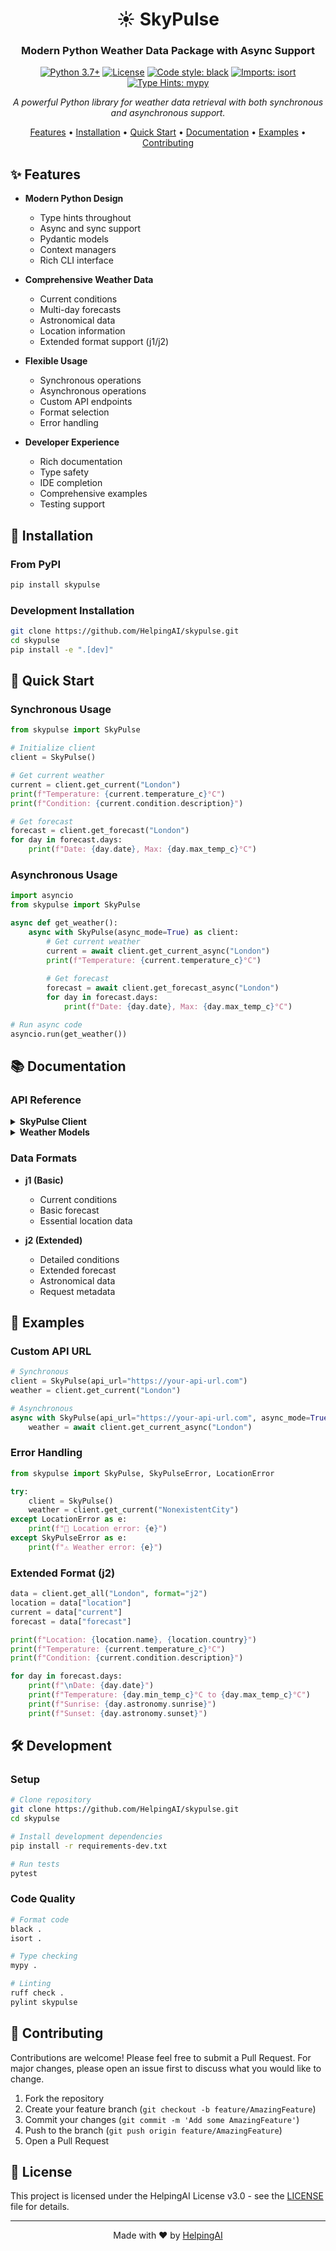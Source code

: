 <div align="center">

# ☀️ SkyPulse

### Modern Python Weather Data Package with Async Support

[![Python 3.7+](https://img.shields.io/badge/python-3.7+-blue.svg)](https://www.python.org/downloads/)
[![License](https://img.shields.io/badge/license-HelpingAI-blue.svg)](LICENSE.md)
[![Code style: black](https://img.shields.io/badge/code%20style-black-000000.svg)](https://github.com/psf/black)
[![Imports: isort](https://img.shields.io/badge/%20imports-isort-%231674b1?style=flat&labelColor=ef8336)](https://pycqa.github.io/isort/)
[![Type Hints: mypy](https://img.shields.io/badge/type%20hints-mypy-blue.svg)](https://mypy.readthedocs.io/)

*A powerful Python library for weather data retrieval with both synchronous and asynchronous support.*

[Features](#features) • [Installation](#installation) • [Quick Start](#quick-start) • [Documentation](#documentation) • [Examples](#examples) • [Contributing](#contributing)

</div>

## ✨ Features

- **Modern Python Design**
  - Type hints throughout
  - Async and sync support
  - Pydantic models
  - Context managers
  - Rich CLI interface

- **Comprehensive Weather Data**
  - Current conditions
  - Multi-day forecasts
  - Astronomical data
  - Location information
  - Extended format support (j1/j2)

- **Flexible Usage**
  - Synchronous operations
  - Asynchronous operations
  - Custom API endpoints
  - Format selection
  - Error handling

- **Developer Experience**
  - Rich documentation
  - Type safety
  - IDE completion
  - Comprehensive examples
  - Testing support

## 🚀 Installation

### From PyPI
```bash
pip install skypulse
```

### Development Installation
```bash
git clone https://github.com/HelpingAI/skypulse.git
cd skypulse
pip install -e ".[dev]"
```

## 📖 Quick Start

### Synchronous Usage
```python
from skypulse import SkyPulse

# Initialize client
client = SkyPulse()

# Get current weather
current = client.get_current("London")
print(f"Temperature: {current.temperature_c}°C")
print(f"Condition: {current.condition.description}")

# Get forecast
forecast = client.get_forecast("London")
for day in forecast.days:
    print(f"Date: {day.date}, Max: {day.max_temp_c}°C")
```

### Asynchronous Usage
```python
import asyncio
from skypulse import SkyPulse

async def get_weather():
    async with SkyPulse(async_mode=True) as client:
        # Get current weather
        current = await client.get_current_async("London")
        print(f"Temperature: {current.temperature_c}°C")
        
        # Get forecast
        forecast = await client.get_forecast_async("London")
        for day in forecast.days:
            print(f"Date: {day.date}, Max: {day.max_temp_c}°C")

# Run async code
asyncio.run(get_weather())
```

## 📚 Documentation

### API Reference

<details>
<summary><b>SkyPulse Client</b></summary>

```python
class SkyPulse:
    def __init__(self, api_url: Optional[str] = None, async_mode: bool = False):
        """Initialize SkyPulse client."""
        
    def get_current(self, location: str, format: str = "j1") -> Weather:
        """Get current weather for a location."""
        
    async def get_current_async(self, location: str, format: str = "j1") -> Weather:
        """Get current weather for a location asynchronously."""
        
    def get_forecast(self, location: str, format: str = "j1") -> Forecast:
        """Get weather forecast for a location."""
        
    async def get_forecast_async(self, location: str, format: str = "j1") -> Forecast:
        """Get weather forecast for a location asynchronously."""
        
    def get_all(self, location: str, format: str = "j1") -> Dict[str, Any]:
        """Get all weather data for a location."""
        
    async def get_all_async(self, location: str, format: str = "j1") -> Dict[str, Any]:
        """Get all weather data for a location asynchronously."""
```
</details>

<details>
<summary><b>Weather Models</b></summary>

```python
@dataclass
class Weather:
    temperature_c: float
    temperature_f: float
    feels_like_c: float
    humidity: int
    wind_speed_kmh: float
    wind_direction: str
    condition: WeatherCondition

@dataclass
class Forecast:
    days: List[ForecastDay]

@dataclass
class Location:
    name: str
    country: str
    latitude: float
    longitude: float
```
</details>

### Data Formats

- **j1 (Basic)**
  - Current conditions
  - Basic forecast
  - Essential location data

- **j2 (Extended)**
  - Detailed conditions
  - Extended forecast
  - Astronomical data
  - Request metadata

## 🌈 Examples

### Custom API URL
```python
# Synchronous
client = SkyPulse(api_url="https://your-api-url.com")
weather = client.get_current("London")

# Asynchronous
async with SkyPulse(api_url="https://your-api-url.com", async_mode=True) as client:
    weather = await client.get_current_async("London")
```

### Error Handling
```python
from skypulse import SkyPulse, SkyPulseError, LocationError

try:
    client = SkyPulse()
    weather = client.get_current("NonexistentCity")
except LocationError as e:
    print(f"📍 Location error: {e}")
except SkyPulseError as e:
    print(f"⚠️ Weather error: {e}")
```

### Extended Format (j2)
```python
data = client.get_all("London", format="j2")
location = data["location"]
current = data["current"]
forecast = data["forecast"]

print(f"Location: {location.name}, {location.country}")
print(f"Temperature: {current.temperature_c}°C")
print(f"Condition: {current.condition.description}")

for day in forecast.days:
    print(f"\nDate: {day.date}")
    print(f"Temperature: {day.min_temp_c}°C to {day.max_temp_c}°C")
    print(f"Sunrise: {day.astronomy.sunrise}")
    print(f"Sunset: {day.astronomy.sunset}")
```

## 🛠️ Development

### Setup
```bash
# Clone repository
git clone https://github.com/HelpingAI/skypulse.git
cd skypulse

# Install development dependencies
pip install -r requirements-dev.txt

# Run tests
pytest
```

### Code Quality
```bash
# Format code
black .
isort .

# Type checking
mypy .

# Linting
ruff check .
pylint skypulse
```

## 🤝 Contributing

Contributions are welcome! Please feel free to submit a Pull Request. For major changes, please open an issue first to discuss what you would like to change.

1. Fork the repository
2. Create your feature branch (`git checkout -b feature/AmazingFeature`)
3. Commit your changes (`git commit -m 'Add some AmazingFeature'`)
4. Push to the branch (`git push origin feature/AmazingFeature`)
5. Open a Pull Request

## 📝 License

This project is licensed under the HelpingAI License v3.0 - see the [LICENSE](LICENSE.md) file for details.

---

<div align="center">

Made with ❤️ by [HelpingAI](https://github.com/HelpingAI)

</div>
